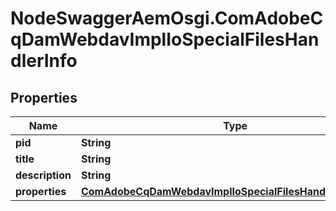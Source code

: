 # NodeSwaggerAemOsgi.ComAdobeCqDamWebdavImplIoSpecialFilesHandlerInfo

## Properties
Name | Type | Description | Notes
------------ | ------------- | ------------- | -------------
**pid** | **String** |  | [optional] 
**title** | **String** |  | [optional] 
**description** | **String** |  | [optional] 
**properties** | [**ComAdobeCqDamWebdavImplIoSpecialFilesHandlerProperties**](ComAdobeCqDamWebdavImplIoSpecialFilesHandlerProperties.md) |  | [optional] 


